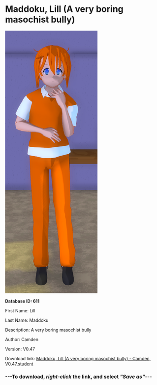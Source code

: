 # Maddoku, Lill (A very boring masochist bully)

<img src="https://raw.githubusercontent.com/Arbiter1223/Daigaku-Gurashi-Custom-Students/master/Students/Files/Maddoku%2C%20Lill%20(A%20very%20boring%20masochist%20bully).png" title="Maddoku, Lill (A very boring masochist bully) - Camden, V0.47">

**Database ID: 611**

First Name: Lill

Last Name: Maddoku

Description: A very boring masochist bully

Author: Camden

Version: V0.47

Download link: <a href="https://raw.githubusercontent.com/Arbiter1223/Daigaku-Gurashi-Custom-Students/master/Students/Files/Maddoku%2C%20Lill%20(A%20very%20boring%20masochist%20bully)%20-%20Camden%2C%20V0.47.student">Maddoku, Lill (A very boring masochist bully) - Camden, V0.47.student</a>

### ---**To download, _right-click_ the link, and select _"Save as"_**---
